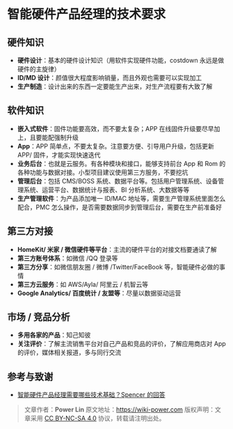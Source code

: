 # 智能硬件产品经理的技术要求

## 硬件知识

- **硬件设计**：基本的硬件设计知识（用软件实现硬件功能，costdown 永远是做硬件的主旋律）
- **ID/MD 设计**：颜值很大程度影响销量，而且外观也需要可以实现加工
- **生产制造**：设计出来的东西一定要能生产出来，对生产流程要有大致了解

## 软件知识

- **嵌入式软件**：固件功能要高效，而不要太复杂；APP 在线固件升级要尽早加上，且要能配强制升级
- **App**：APP 简单点，不要太复杂。注意要方便、引导用户升级，包括更新 APP/ 固件，才能实现快速迭代
- **业务后台**：也就是云服务。有各种模块和接口，能够支持前台 App 和 Rom 的各种功能与数据对接。小型项目建议使用第三方服务，不要挖坑
- **管理后台**：包括 CMS/BOSS 系统、数据平台等。包括用户管理系统、设备管理系统、运营平台、数据统计与报表、BI 分析系统、大数据等等
- **生产管理软件**：为产品添加唯一 ID/MAC 地址等，需要生产管理系统里面怎么配合，PMC 怎么操作，是否需要数据同步到管理后台，需要在生产前准备好

## 第三方对接

- **HomeKit/ 米家 / 微信硬件等平台**：主流的硬件平台的对接文档要通读了解
- **第三方账号体系**：如微信 /QQ 登录等
- **第三方分享**：如微信朋友圈 / 微博 /Twitter/FaceBook 等，智能硬件必做的事情
- **第三方云服务**：如 AWS/Ayla/ 阿里云 / 机智云等
- **Google Analytics/ 百度统计 / 友盟等**：尽量以数据驱动运营

## 市场 / 竞品分析

- **多用各家的产品**：知己知彼
- **关注评价**：了解主流销售平台对自己产品和竞品的评价，了解应用商店对 App 的评价，媒体相关报道，多与同行交流

## 参考与致谢

- [智能硬件产品经理需要哪些技术基础？Spencer 的回答](https://www.zhihu.com/question/22448655/answer/35901439)

> 文章作者：**Power Lin**
> 原文地址：<https://wiki-power.com>
> 版权声明：文章采用 [CC BY-NC-SA 4.0](https://creativecommons.org/licenses/by/4.0/deed.zh) 协议，转载请注明出处。
